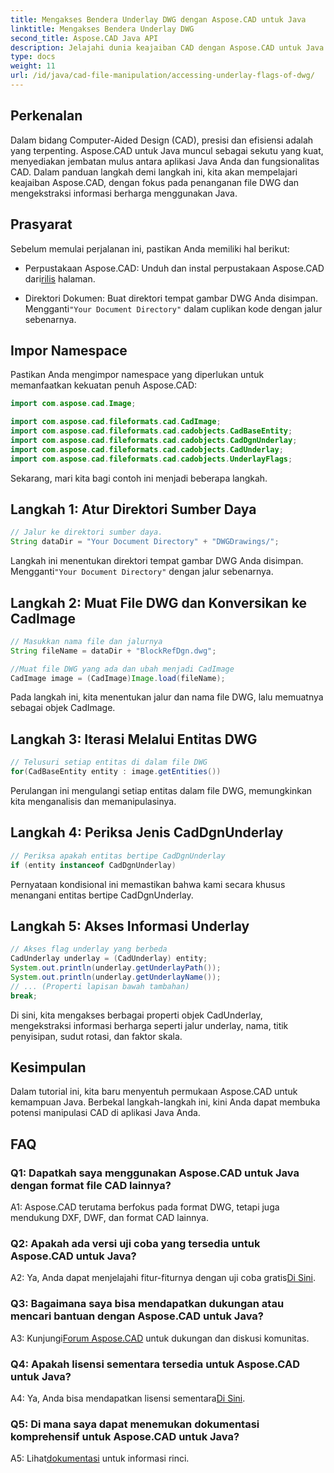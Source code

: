 ```yaml
---
title: Mengakses Bendera Underlay DWG dengan Aspose.CAD untuk Java
linktitle: Mengakses Bendera Underlay DWG
second_title: Aspose.CAD Java API
description: Jelajahi dunia keajaiban CAD dengan Aspose.CAD untuk Java! Tangani file DWG dengan mudah di aplikasi Java Anda.
type: docs
weight: 11
url: /id/java/cad-file-manipulation/accessing-underlay-flags-of-dwg/
---
```

## Perkenalan

Dalam bidang Computer-Aided Design (CAD), presisi dan efisiensi adalah yang terpenting. Aspose.CAD untuk Java muncul sebagai sekutu yang kuat, menyediakan jembatan mulus antara aplikasi Java Anda dan fungsionalitas CAD. Dalam panduan langkah demi langkah ini, kita akan mempelajari keajaiban Aspose.CAD, dengan fokus pada penanganan file DWG dan mengekstraksi informasi berharga menggunakan Java.

## Prasyarat

Sebelum memulai perjalanan ini, pastikan Anda memiliki hal berikut:

-  Perpustakaan Aspose.CAD: Unduh dan instal perpustakaan Aspose.CAD dari[rilis](https://releases.aspose.com/cad/java/) halaman.

-  Direktori Dokumen: Buat direktori tempat gambar DWG Anda disimpan. Mengganti`"Your Document Directory"` dalam cuplikan kode dengan jalur sebenarnya.

## Impor Namespace

Pastikan Anda mengimpor namespace yang diperlukan untuk memanfaatkan kekuatan penuh Aspose.CAD:

```java
import com.aspose.cad.Image;

import com.aspose.cad.fileformats.cad.CadImage;
import com.aspose.cad.fileformats.cad.cadobjects.CadBaseEntity;
import com.aspose.cad.fileformats.cad.cadobjects.CadDgnUnderlay;
import com.aspose.cad.fileformats.cad.cadobjects.CadUnderlay;
import com.aspose.cad.fileformats.cad.cadobjects.UnderlayFlags;
```

Sekarang, mari kita bagi contoh ini menjadi beberapa langkah.

## Langkah 1: Atur Direktori Sumber Daya

```java
// Jalur ke direktori sumber daya.
String dataDir = "Your Document Directory" + "DWGDrawings/";
```

 Langkah ini menentukan direktori tempat gambar DWG Anda disimpan. Mengganti`"Your Document Directory"` dengan jalur sebenarnya.

## Langkah 2: Muat File DWG dan Konversikan ke CadImage

```java
// Masukkan nama file dan jalurnya
String fileName = dataDir + "BlockRefDgn.dwg";

//Muat file DWG yang ada dan ubah menjadi CadImage
CadImage image = (CadImage)Image.load(fileName);
```

Pada langkah ini, kita menentukan jalur dan nama file DWG, lalu memuatnya sebagai objek CadImage.

## Langkah 3: Iterasi Melalui Entitas DWG

```java
// Telusuri setiap entitas di dalam file DWG
for(CadBaseEntity entity : image.getEntities())
```

Perulangan ini mengulangi setiap entitas dalam file DWG, memungkinkan kita menganalisis dan memanipulasinya.

## Langkah 4: Periksa Jenis CadDgnUnderlay

```java
// Periksa apakah entitas bertipe CadDgnUnderlay
if (entity instanceof CadDgnUnderlay)
```

Pernyataan kondisional ini memastikan bahwa kami secara khusus menangani entitas bertipe CadDgnUnderlay.

## Langkah 5: Akses Informasi Underlay

```java
// Akses flag underlay yang berbeda
CadUnderlay underlay = (CadUnderlay) entity;
System.out.println(underlay.getUnderlayPath());
System.out.println(underlay.getUnderlayName());
// ... (Properti lapisan bawah tambahan)
break;
```

Di sini, kita mengakses berbagai properti objek CadUnderlay, mengekstraksi informasi berharga seperti jalur underlay, nama, titik penyisipan, sudut rotasi, dan faktor skala.

## Kesimpulan

Dalam tutorial ini, kita baru menyentuh permukaan Aspose.CAD untuk kemampuan Java. Berbekal langkah-langkah ini, kini Anda dapat membuka potensi manipulasi CAD di aplikasi Java Anda.

## FAQ

### Q1: Dapatkah saya menggunakan Aspose.CAD untuk Java dengan format file CAD lainnya?

A1: Aspose.CAD terutama berfokus pada format DWG, tetapi juga mendukung DXF, DWF, dan format CAD lainnya.

### Q2: Apakah ada versi uji coba yang tersedia untuk Aspose.CAD untuk Java?

 A2: Ya, Anda dapat menjelajahi fitur-fiturnya dengan uji coba gratis[Di Sini](https://releases.aspose.com/).

### Q3: Bagaimana saya bisa mendapatkan dukungan atau mencari bantuan dengan Aspose.CAD untuk Java?

 A3: Kunjungi[Forum Aspose.CAD](https://forum.aspose.com/c/cad/19) untuk dukungan dan diskusi komunitas.

### Q4: Apakah lisensi sementara tersedia untuk Aspose.CAD untuk Java?

 A4: Ya, Anda bisa mendapatkan lisensi sementara[Di Sini](https://purchase.aspose.com/temporary-license/).

### Q5: Di mana saya dapat menemukan dokumentasi komprehensif untuk Aspose.CAD untuk Java?

 A5: Lihat[dokumentasi](https://reference.aspose.com/cad/java/) untuk informasi rinci.